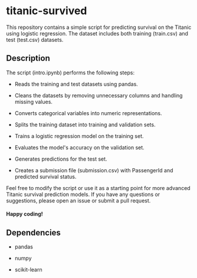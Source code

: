 # titanic-survived
This repository contains a simple script for predicting survival on the Titanic using logistic regression. The dataset includes both training (train.csv) and test (test.csv) datasets.

## Description
The script (intro.ipynb) performs the following steps:

* Reads the training and test datasets using pandas.

* Cleans the datasets by removing unnecessary columns and handling missing values.

* Converts categorical variables into numeric representations.

* Splits the training dataset into training and validation sets.

* Trains a logistic regression model on the training set.

* Evaluates the model's accuracy on the validation set.

* Generates predictions for the test set.

* Creates a submission file (submission.csv) with PassengerId and predicted survival status.


Feel free to modify the script or use it as a starting point for more advanced Titanic survival prediction models. 
If you have any questions or suggestions, please open an issue or submit a pull request.
#### Happy coding!

## Dependencies
* pandas

* numpy

* scikit-learn






